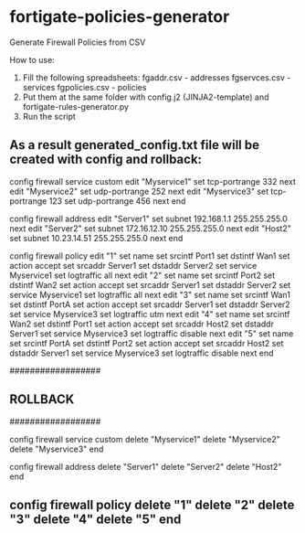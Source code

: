 # fortigate-policies-generator
Generate Firewall Policies from CSV

How to use:

1. Fill the following spreadsheets:
   fgaddr.csv - addresses
   fgservces.csv - services
   fgpolicies.csv - policies
2. Put them at the same folder with config.j2 (JINJA2-template) and fortigate-rules-generator.py
3. Run the script

As a result generated_config.txt file will be created with config and rollback:
---
config firewall service custom
    edit "Myservice1"
        set tcp-portrange 332
    next
    edit "Myservice2"
        set udp-portrange 252
    next
    edit "Myservice3"
        set tcp-portrange 123
        set udp-portrange 456
    next
end

config firewall address
    edit "Server1"
        set subnet 192.168.1.1 255.255.255.0
    next
    edit "Server2"
        set subnet 172.16.12.10 255.255.255.0
    next
    edit "Host2"
        set subnet 10.23.14.51 255.255.255.0
    next
end

config firewall policy
    edit "1"
        set name
        set srcintf Port1
        set dstintf Wan1
        set action accept
        set srcaddr Server1
        set dstaddr Server2
        set service Myservice1
        set logtraffic all
    next
    edit "2"
        set name
        set srcintf Port2
        set dstintf Wan2
        set action accept
        set srcaddr Server1
        set dstaddr Server2
        set service Myservice1
        set logtraffic all
    next
    edit "3"
        set name
        set srcintf Wan1
        set dstintf PortA
        set action accept
        set srcaddr Server1
        set dstaddr Server2
        set service Myservice3
        set logtraffic utm
    next
    edit "4"
        set name
        set srcintf Wan2
        set dstintf Port1
        set action accept
        set srcaddr Host2
        set dstaddr Server1
        set service Myservice3
        set logtraffic disable
    next
    edit "5"
        set name
        set srcintf PortA
        set dstintf Port2
        set action accept
        set srcaddr Host2
        set dstaddr Server1
        set service Myservice3
        set logtraffic disable
    next
end

##################
##   ROLLBACK   ##
##################

config firewall service custom
    delete "Myservice1"
    delete "Myservice2"
    delete "Myservice3"
end

config firewall address
    delete "Server1"
    delete "Server2"
    delete "Host2"
end

config firewall policy
    delete "1"
    delete "2"
    delete "3"
    delete "4"
    delete "5"
end
---
